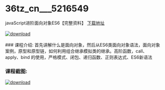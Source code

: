 # 36tz_cn___5216549
javaScript进阶面向对象ES6【完整资料】
[下载地址](http://www.36tz.cn/article/5216549 "下载地址")
<br/></br>[![download](http://36tz.cn/muke_img/2020_11_1-127-300x173.png "下载地址")](http://www.36tz.cn/article/5216549 "下载地址")
<br/></br>### 课程介绍:
首先讲解什么是面向对象，然后从ES6类面向对象语法，面向对象案例，原型和原型链，如何利用组合继承模拟类的继承。高阶函数，call、apply、bind 的使用，严格模式、闭包、递归函数、正则表达式、ES6新语法

### 课程截图:
[![download](http://36tz.cn/muke_img/2020_11_2-129.png "下载地址")](http://www.36tz.cn/article/5216549 "下载地址")
